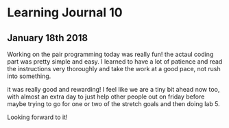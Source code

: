 # Learning Journal 10

## January 18th 2018

Working on the pair programming today was really fun! the actaul coding part was pretty simple and easy. I learned to have a lot of patience and read the instructions very thoroughly and take the work at a good pace, not rush into something. 

it was really good and rewarding! I feel like we are a tiny bit ahead now too, with almost an extra day to just help other people out on friday before maybe trying to go for one or two of the stretch goals and then doing lab 5.

Looking forward to it!